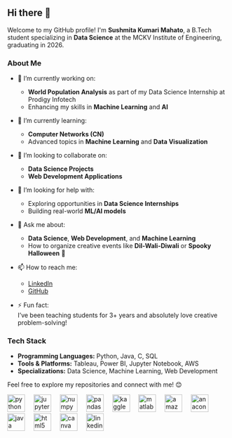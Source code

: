 ## Hi there 👋

Welcome to my GitHub profile! I'm **Sushmita Kumari Mahato**, a B.Tech student specializing in **Data Science** at the MCKV Institute of Engineering, graduating in 2026.  

### About Me  
- 🔭 I’m currently working on:  
   - **World Population Analysis** as part of my Data Science Internship at Prodigy Infotech  
   - Enhancing my skills in **Machine Learning** and **AI**  

- 🌱 I’m currently learning:  
   - **Computer Networks (CN)**  
   - Advanced topics in **Machine Learning** and **Data Visualization**  

- 👯 I’m looking to collaborate on:  
   - **Data Science Projects**  
   - **Web Development Applications**  

- 🤔 I’m looking for help with:  
   - Exploring opportunities in **Data Science Internships**  
   - Building real-world **ML/AI models**  

- 💬 Ask me about:  
   - **Data Science**, **Web Development**, and **Machine Learning**  
   - How to organize creative events like **Dil-Wali-Diwali** or **Spooky Halloween** 🎉  

- 📫 How to reach me:  
   - [LinkedIn](https://www.linkedin.com/in/sushmita-kumari-mahato-95589b252/)  
   - [GitHub](https://github.com/Sushmita2k04)  

- ⚡ Fun fact:  
   I’ve been teaching students for 3+ years and absolutely love creative problem-solving!  

### Tech Stack  
- **Programming Languages:** Python, Java, C, SQL  
- **Tools & Platforms:** Tableau, Power BI, Jupyter Notebook, AWS  
- **Specializations:** Data Science, Machine Learning, Web Development  

Feel free to explore my repositories and connect with me! 😊  
<div align="left">
  <!-- Core Data Science Tools -->
  <img src="https://cdn.jsdelivr.net/gh/devicons/devicon/icons/python/python-original.svg" height="40" alt="python logo"  />
  <img width="12" />
  <img src="https://cdn.jsdelivr.net/gh/devicons/devicon/icons/jupyter/jupyter-original.svg" height="40" alt="jupyter logo"  />
  <img width="12" />
  <img src="https://cdn.jsdelivr.net/gh/devicons/devicon/icons/numpy/numpy-original.svg" height="40" alt="numpy logo"  />
  <img width="12" />
  <img src="https://cdn.jsdelivr.net/gh/devicons/devicon/icons/pandas/pandas-original.svg" height="40" alt="pandas logo"  />
  <img width="12" />
  <img src="https://cdn.jsdelivr.net/gh/devicons/devicon/icons/kaggle/kaggle-original.svg" height="40" alt="kaggle logo"  />
  <img width="12" />
  
  <img src="https://cdn.jsdelivr.net/gh/devicons/devicon/icons/matlab/matlab-original.svg" height="40" alt="matlab logo"  />
  <img width="12" />
  <!-- Machine Learning and Cloud Tools -->
  <img src="https://cdn.jsdelivr.net/gh/devicons/devicon/icons/amazonwebservices/amazonwebservices-line-wordmark.svg" height="40" alt="amazonwebservices logo"  />
  <img width="12" />

  
  <img src="https://cdn.jsdelivr.net/gh/devicons/devicon/icons/anaconda/anaconda-original.svg" height="40" alt="anaconda logo"  />
  <img width="12" />

  <!-- Programming and Supporting Tools -->
  <img src="https://cdn.jsdelivr.net/gh/devicons/devicon/icons/java/java-original.svg" height="40" alt="java logo"  />
  <img width="12" />
 
  <img src="https://cdn.jsdelivr.net/gh/devicons/devicon/icons/html5/html5-original.svg" height="40" alt="html5 logo"  />
  <img width="12" />
 

  <!-- Presentation and Networking -->
  <img src="https://cdn.jsdelivr.net/gh/devicons/devicon/icons/canva/canva-original.svg" height="40" alt="canva logo"  />
  <img width="12" />
  <img src="https://cdn.jsdelivr.net/gh/devicons/devicon/icons/linkedin/linkedin-original.svg" height="40" alt="linkedin logo"  />
  <img width="12" />
  
</div>
